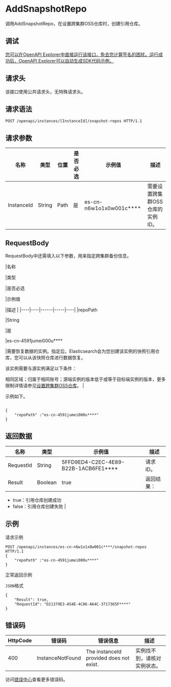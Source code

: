 # AddSnapshotRepo

调用AddSnapshotRepo，在设置跨集群OSS仓库时，创建引用仓库。

## 调试

[您可以在OpenAPI Explorer中直接运行该接口，免去您计算签名的困扰。运行成功后，OpenAPI Explorer可以自动生成SDK代码示例。](https://api.aliyun.com/#product=elasticsearch&api=AddSnapshotRepo&type=ROA&version=2017-06-13)

## 请求头

该接口使用公共请求头，无特殊请求头。

## 请求语法

```
POST /openapi/instances/[InstanceId]/snapshot-repos HTTP/1.1
```

## 请求参数

|名称|类型|位置|是否必选|示例值|描述|
|--|--|--|----|---|--|
|InstanceId|String|Path|是|es-cn-n6w1o1x0w001c\*\*\*\*|需要设置跨集群OSS仓库的实例ID。 |

## RequestBody

RequestBody中还需填入以下参数，用来指定跨集群备份信息。

|名称

|类型

|是否必选

|示例值

|描述 |
|----|----|------|-----|----|
|repoPath

|String

|是

|es-cn-4591jumei000u\*\*\*\*

|需要恢复数据的实例。指定后，Elasticsearch会为您创建该实例的快照引用仓库，您可以从该快照仓库进行数据恢复。

 该实例需要与源实例满足以下条件：

 相同区域；归属于相同账号；源端实例的版本低于或等于目标端实例的版本，更多限制详情请参见[设置跨集群OSS仓库](~~131441~~)。 |

示例如下。

```

{
    "repoPath" :"es-cn-4591jumei000u****"
}

```

## 返回数据

|名称|类型|示例值|描述|
|--|--|---|--|
|RequestId|String|5FFD9ED4-C2EC-4E89-B22B-1ACB6FE1\*\*\*\*|请求ID。 |
|Result|Boolean|true|返回结果：

 -   true：引用仓库创建成功
-   false：引用仓库创建失败 |

## 示例

请求示例

```
POST /openapi/instances/es-cn-n6w1o1x0w001c****/snapshot-repos HTTP/1.1
{
    "repoPath" :"es-cn-4591jumei000u****"
}
```

正常返回示例

`JSON`格式

```
{
	"Result": true,
	"RequestId": "D21379E3-A54E-4C86-A64C-3717365F****"
}
```

## 错误码

|HttpCode|错误码|错误信息|描述|
|--------|---|----|--|
|400|InstanceNotFound|The instanceId provided does not exist.|实例找不到，请核对实例状态。|

访问[错误中心](https://error-center.alibabacloud.com/status/product/elasticsearch)查看更多错误码。


